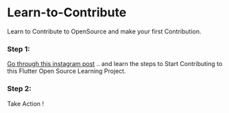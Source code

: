 # Learn-to-Contribute
 Learn to Contribute to OpenSource and make your first Contribution.

### Step 1:
 [Go through this instagram post](https://www.instagram.com/p/CKspxIMg586/)
 .. and learn the steps to Start Contributing to this Flutter Open Source Learning Project.
 
### Step 2:
 Take Action !
